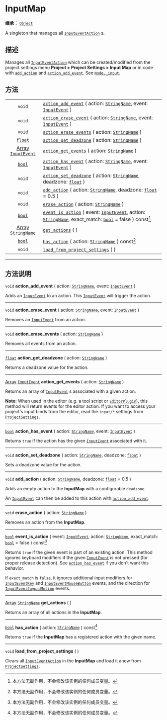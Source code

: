 <!-- ⚠ 请勿编辑本文件 ⚠ -->
<!-- 本文档使用脚本从 WeDot 引擎源码仓库生成。 -->
<!-- 生成脚本：https://github.com/WeDot-Engine/WeDot/tree/4.3/doc/tools/make_md.py； -->
<!-- 原文件：https://github.com/WeDot-Engine/WeDot/tree/4.3/doc/classes/InputMap.xml。 -->

<div id="_class_inputmap"></div>

# InputMap

**继承：** [`Object`](class_object.md)

A singleton that manages all [`InputEventAction`](class_inputeventaction.md) s.

## 描述

Manages all [`InputEventAction`](class_inputeventaction.md) which can be created/modified from the project settings menu **Project > Project Settings > Input Map** or in code with [`add_action`](#class_inputmap_method_add_action) and [`action_add_event`](#class_inputmap_method_action_add_event). See [`Node._input`](#class_node_private_method__input).

## 方法

|||
|:-:|:--|
| `void`                                                      | [`action_add_event`](#class_inputmap_method_action_add_event) ( action: [`StringName`](class_stringname.md), event: [`InputEvent`](class_inputevent.md) )                                                           |
| `void`                                                      | [`action_erase_event`](#class_inputmap_method_action_erase_event) ( action: [`StringName`](class_stringname.md), event: [`InputEvent`](class_inputevent.md) )                                                       |
| `void`                                                      | [`action_erase_events`](#class_inputmap_method_action_erase_events) ( action: [`StringName`](class_stringname.md) )                                                                                                 |
| [`float`](class_float.md)                                   | [`action_get_deadzone`](#class_inputmap_method_action_get_deadzone) ( action: [`StringName`](class_stringname.md) )                                                                                                 |
| [Array](class_array.md) [`InputEvent`](class_inputevent.md) | [`action_get_events`](#class_inputmap_method_action_get_events) ( action: [`StringName`](class_stringname.md) )                                                                                                     |
| [`bool`](class_bool.md)                                     | [`action_has_event`](#class_inputmap_method_action_has_event) ( action: [`StringName`](class_stringname.md), event: [`InputEvent`](class_inputevent.md) )                                                           |
| `void`                                                      | [`action_set_deadzone`](#class_inputmap_method_action_set_deadzone) ( action: [`StringName`](class_stringname.md), deadzone: [`float`](class_float.md) )                                                            |
| `void`                                                      | [`add_action`](#class_inputmap_method_add_action) ( action: [`StringName`](class_stringname.md), deadzone: [`float`](class_float.md) = 0.5 )                                                                        |
| `void`                                                      | [`erase_action`](#class_inputmap_method_erase_action) ( action: [`StringName`](class_stringname.md) )                                                                                                               |
| [`bool`](class_bool.md)                                     | [`event_is_action`](#class_inputmap_method_event_is_action) ( event: [`InputEvent`](class_inputevent.md), action: [`StringName`](class_stringname.md), exact_match: [`bool`](class_bool.md) = false ) const[^const] |
| [Array](class_array.md) [`StringName`](class_stringname.md) | [`get_actions`](#class_inputmap_method_get_actions) ( )                                                                                                                                                             |
| [`bool`](class_bool.md)                                     | [`has_action`](#class_inputmap_method_has_action) ( action: [`StringName`](class_stringname.md) ) const[^const]                                                                                                     |
| `void`                                                      | [`load_from_project_settings`](#class_inputmap_method_load_from_project_settings) ( )                                                                                                                               |

<!-- rst-class:: classref-section-separator -->

---

## 方法说明

<div id="_class_inputmap_method_action_add_event"></div>

`void` **action_add_event** ( action: [`StringName`](class_stringname.md), event: [`InputEvent`](class_inputevent.md) )<div id="class_inputmap_method_action_add_event"></div>

Adds an [`InputEvent`](class_inputevent.md) to an action. This [`InputEvent`](class_inputevent.md) will trigger the action.

<!-- rst-class:: classref-item-separator -->

---

<div id="_class_inputmap_method_action_erase_event"></div>

`void` **action_erase_event** ( action: [`StringName`](class_stringname.md), event: [`InputEvent`](class_inputevent.md) )<div id="class_inputmap_method_action_erase_event"></div>

Removes an [`InputEvent`](class_inputevent.md) from an action.

<!-- rst-class:: classref-item-separator -->

---

<div id="_class_inputmap_method_action_erase_events"></div>

`void` **action_erase_events** ( action: [`StringName`](class_stringname.md) )<div id="class_inputmap_method_action_erase_events"></div>

Removes all events from an action.

<!-- rst-class:: classref-item-separator -->

---

<div id="_class_inputmap_method_action_get_deadzone"></div>

[`float`](class_float.md) **action_get_deadzone** ( action: [`StringName`](class_stringname.md) )<div id="class_inputmap_method_action_get_deadzone"></div>

Returns a deadzone value for the action.

<!-- rst-class:: classref-item-separator -->

---

<div id="_class_inputmap_method_action_get_events"></div>

[Array](class_array.md) [`InputEvent`](class_inputevent.md) **action_get_events** ( action: [`StringName`](class_stringname.md) )<div id="class_inputmap_method_action_get_events"></div>

Returns an array of [`InputEvent`](class_inputevent.md) s associated with a given action.

 **Note:** When used in the editor (e.g. a tool script or [`EditorPlugin`](class_editorplugin.md)), this method will return events for the editor action. If you want to access your project's input binds from the editor, read the `input/*` settings from [`ProjectSettings`](class_projectsettings.md).

<!-- rst-class:: classref-item-separator -->

---

<div id="_class_inputmap_method_action_has_event"></div>

[`bool`](class_bool.md) **action_has_event** ( action: [`StringName`](class_stringname.md), event: [`InputEvent`](class_inputevent.md) )<div id="class_inputmap_method_action_has_event"></div>

Returns `true` if the action has the given [`InputEvent`](class_inputevent.md) associated with it.

<!-- rst-class:: classref-item-separator -->

---

<div id="_class_inputmap_method_action_set_deadzone"></div>

`void` **action_set_deadzone** ( action: [`StringName`](class_stringname.md), deadzone: [`float`](class_float.md) )<div id="class_inputmap_method_action_set_deadzone"></div>

Sets a deadzone value for the action.

<!-- rst-class:: classref-item-separator -->

---

<div id="_class_inputmap_method_add_action"></div>

`void` **add_action** ( action: [`StringName`](class_stringname.md), deadzone: [`float`](class_float.md) = 0.5 )<div id="class_inputmap_method_add_action"></div>

Adds an empty action to the **InputMap** with a configurable `deadzone`.

An [`InputEvent`](class_inputevent.md) can then be added to this action with [`action_add_event`](#class_inputmap_method_action_add_event).

<!-- rst-class:: classref-item-separator -->

---

<div id="_class_inputmap_method_erase_action"></div>

`void` **erase_action** ( action: [`StringName`](class_stringname.md) )<div id="class_inputmap_method_erase_action"></div>

Removes an action from the **InputMap**.

<!-- rst-class:: classref-item-separator -->

---

<div id="_class_inputmap_method_event_is_action"></div>

[`bool`](class_bool.md) **event_is_action** ( event: [`InputEvent`](class_inputevent.md), action: [`StringName`](class_stringname.md), exact_match: [`bool`](class_bool.md) = false ) const[^const]<div id="class_inputmap_method_event_is_action"></div>

Returns `true` if the given event is part of an existing action. This method ignores keyboard modifiers if the given [`InputEvent`](class_inputevent.md) is not pressed (for proper release detection). See [`action_has_event`](#class_inputmap_method_action_has_event) if you don't want this behavior.

If `exact_match` is `false`, it ignores additional input modifiers for [`InputEventKey`](class_inputeventkey.md) and [`InputEventMouseButton`](class_inputeventmousebutton.md) events, and the direction for [`InputEventJoypadMotion`](class_inputeventjoypadmotion.md) events.

<!-- rst-class:: classref-item-separator -->

---

<div id="_class_inputmap_method_get_actions"></div>

[Array](class_array.md) [`StringName`](class_stringname.md) **get_actions** ( )<div id="class_inputmap_method_get_actions"></div>

Returns an array of all actions in the **InputMap**.

<!-- rst-class:: classref-item-separator -->

---

<div id="_class_inputmap_method_has_action"></div>

[`bool`](class_bool.md) **has_action** ( action: [`StringName`](class_stringname.md) ) const[^const]<div id="class_inputmap_method_has_action"></div>

Returns `true` if the **InputMap** has a registered action with the given name.

<!-- rst-class:: classref-item-separator -->

---

<div id="_class_inputmap_method_load_from_project_settings"></div>

`void` **load_from_project_settings** ( )<div id="class_inputmap_method_load_from_project_settings"></div>

Clears all [`InputEventAction`](class_inputeventaction.md) in the **InputMap** and load it anew from [`ProjectSettings`](class_projectsettings.md).

[^virtual]: 本方法通常需要用户覆盖才能生效。
[^const]: 本方法无副作用，不会修改该实例的任何成员变量。
[^vararg]: 本方法除了能接受在此处描述的参数外，还能够继续接受任意数量的参数。
[^constructor]: 本方法用于构造某个类型。
[^static]: 调用本方法无需实例，可直接使用类名进行调用。
[^operator]: 本方法描述的是使用本类型作为左操作数的有效运算符。
[^bitfield]: 这个值是由下列位标志构成位掩码的整数。
[^void]: 无返回值。
